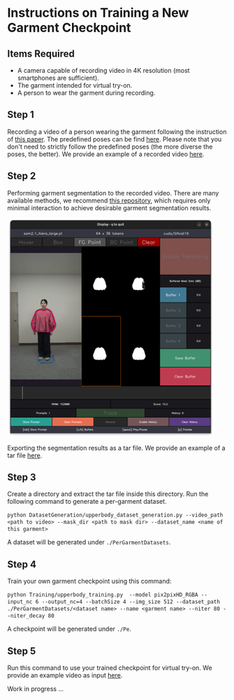 # Instructions on Training a New Garment Checkpoint

## Items Required
- A camera capable of recording video in 4K resolution (most smartphones are sufficient).
- The garment intended for virtual try-on.
- A person to wear the garment during recording.

## Step 1
Recording a video of a person wearing the garment following the instruction of [this paper](https://arxiv.org/abs/2506.10468).
The predefined poses can be find [here](assets/pose_guidance/symmetric.pdf).
Please note that you don't need to strictly follow the predefined poses (the more diverse the poses, the better).
We provide an example of a recorded video [here](https://huggingface.co/datasets/wuzaiqiang/Per-GarmentDataset/blob/main/example_video.mp4).

## Step 2
Performing garment segmentation to the recorded video.
There are many available methods, we recommend [this repository](https://github.com/heyoeyo/muggled_sam), which requires only minimal interaction to achieve desirable garment segmentation results.

<img src="assets/demo/Screenshot.png" alt="Description" height="500" />


Exporting the segmentation results as a tar file. We provide an example of a tar file [here](https://huggingface.co/datasets/wuzaiqiang/Per-GarmentDataset/blob/main/example_video/000_obj1_0_to_2135_frames.tar).

## Step 3
Create a directory and extract the tar file inside this directory. Run the following command to generate a per-garment dataset.

```
python DatasetGeneration/upperbody_dataset_generation.py --video_path <path to video> --mask_dir <path to mask dir> --dataset_name <name of this garment>
```
A dataset will be generated under `./PerGarmentDatasets`.

## Step 4
Train your own garment checkpoint using this command:
```
python Training/upperbody_training.py  --model pix2pixHD_RGBA --input_nc 6 --output_nc=4 --batchSize 4 --img_size 512 --dataset_path ./PerGarmentDatasets/<dataset name> --name <garment name> --niter 80 --niter_decay 80
```
A checkpoint will be generated under `./Pe`.

## Step 5
Run this command to use your trained checkpoint for virtual try-on. We provide an example video as input [here](https://huggingface.co/datasets/wuzaiqiang/Per-GarmentDataset/blob/main/example_input.mp4).

Work in progress ...